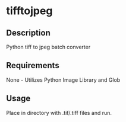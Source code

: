 # tifftojpeg

## Description

Python tiff to jpeg batch converter

## Requirements

None - Utilizes Python Image Library and Glob

## Usage

Place in directory with .tif/.tiff files and run.
